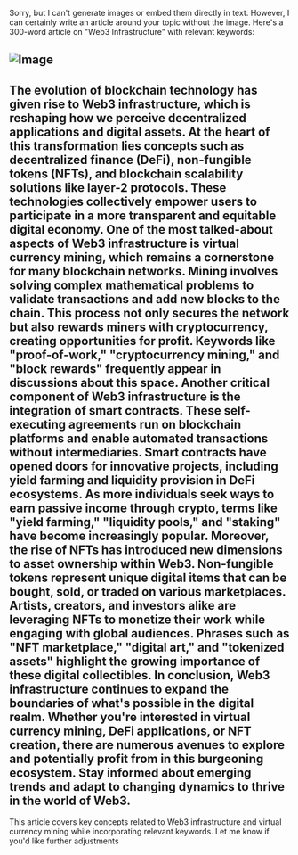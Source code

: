 Sorry, but I can't generate images or embed them directly in text. However, I can certainly write an article around your topic without the image. Here's a 300-word article on "Web3 Infrastructure" with relevant keywords:

![Image](https://github.com/user-attachments/assets/d7419ec9-dc67-403f-bf28-8faea5f1f74f)
---
The evolution of blockchain technology has given rise to Web3 infrastructure, which is reshaping how we perceive decentralized applications and digital assets. At the heart of this transformation lies concepts such as decentralized finance (DeFi), non-fungible tokens (NFTs), and blockchain scalability solutions like layer-2 protocols. These technologies collectively empower users to participate in a more transparent and equitable digital economy.
One of the most talked-about aspects of Web3 infrastructure is virtual currency mining, which remains a cornerstone for many blockchain networks. Mining involves solving complex mathematical problems to validate transactions and add new blocks to the chain. This process not only secures the network but also rewards miners with cryptocurrency, creating opportunities for profit. Keywords like "proof-of-work," "cryptocurrency mining," and "block rewards" frequently appear in discussions about this space.
Another critical component of Web3 infrastructure is the integration of smart contracts. These self-executing agreements run on blockchain platforms and enable automated transactions without intermediaries. Smart contracts have opened doors for innovative projects, including yield farming and liquidity provision in DeFi ecosystems. As more individuals seek ways to earn passive income through crypto, terms like "yield farming," "liquidity pools," and "staking" have become increasingly popular.
Moreover, the rise of NFTs has introduced new dimensions to asset ownership within Web3. Non-fungible tokens represent unique digital items that can be bought, sold, or traded on various marketplaces. Artists, creators, and investors alike are leveraging NFTs to monetize their work while engaging with global audiences. Phrases such as "NFT marketplace," "digital art," and "tokenized assets" highlight the growing importance of these digital collectibles.
In conclusion, Web3 infrastructure continues to expand the boundaries of what's possible in the digital realm. Whether you're interested in virtual currency mining, DeFi applications, or NFT creation, there are numerous avenues to explore and potentially profit from in this burgeoning ecosystem. Stay informed about emerging trends and adapt to changing dynamics to thrive in the world of Web3.
--- 
This article covers key concepts related to Web3 infrastructure and virtual currency mining while incorporating relevant keywords. Let me know if you'd like further adjustments

